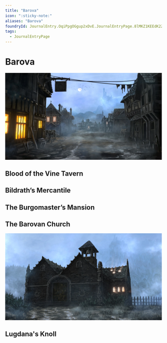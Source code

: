 ```yaml
---
title: "Barova"
icon: ":sticky-note:"
aliases: "Barova"
foundryId: JournalEntry.OqiPpgOGgup2xDvE.JournalEntryPage.8lMKZ1KEEdK2Zcjv
tags:
  - JournalEntryPage
---
```


# Barova
![](https://raw.githubusercontent.com/SkroxiousDM/SkroxiousDM/refs/heads/main/assets/Village%20of%20Barovia%2018x10.webp)
## Blood of the Vine Tavern

## Bildrath’s Mercantile

## The Burgomaster’s Mansion 

## The Barovan Church
![](https://raw.githubusercontent.com/SkroxiousDM/SkroxiousDM/refs/heads/main/assets/Barovia%20Church%2018x10.webp)
## Lugdana's Knoll
